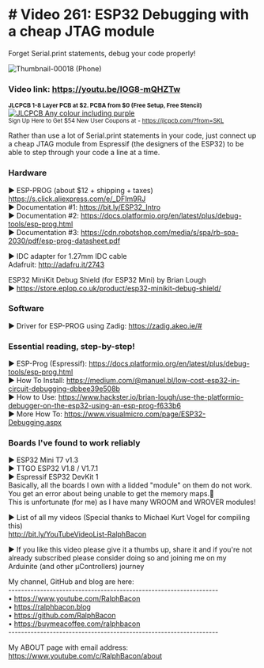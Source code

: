 # # Video 261: ESP32 Debugging with a cheap JTAG module  
Forget Serial.print statements, debug your code properly!  

![Thumbnail-00018 (Phone)](https://user-images.githubusercontent.com/20911308/223477128-8d5d9eb0-d804-4ba0-b9f6-d333689c8edf.png)

### Video link: https://youtu.be/lOG8-mQHZTw  

<sub>**JLCPCB 1-8 Layer PCB at $2. PCBA from $0 (Free Setup, Free Stencil)**</sub>  
[![JLCPCB Any colour including purple](https://user-images.githubusercontent.com/20911308/223475598-b2e00f51-f634-4802-a6c1-336b02c748d6.jpg "JLCPCB 1-8 Layer PCB at $2. PCBA from $0 (Free Setup, Free Stencil)
Sign Up Here to Get $54 New User Coupons")](https://jlcpcb.com/FROM=SKL)  
<sup>Sign Up Here to Get $54 New User Coupons at -  https://jlcpcb.com/?from=SKL</sup>  

Rather than use a lot of Serial.print statements in your code, just connect up a cheap JTAG module from Espressif (the designers of the ESP32) to be able to step through your code a line at a time.

### Hardware  
► ESP-PROG (about $12 + shipping + taxes) https://s.click.aliexpress.com/e/_DFIm9RJ    
► Documentation #1: https://bit.ly/ESP32_Intro  
► Documentation #2: https://docs.platformio.org/en/latest/plus/debug-tools/esp-prog.html  
► Documentation #3: https://cdn.robotshop.com/media/s/spa/rb-spa-2030/pdf/esp-prog-datasheet.pdf  

► IDC adapter for 1.27mm IDC cable  
Adafruit: http://adafru.it/2743  

ESP32 MiniKit Debug Shield (for ESP32 Mini) by Brian Lough  
► https://store.eplop.co.uk/product/esp32-minikit-debug-shield/  

### Software  
► Driver for ESP-PROG using Zadig: https://zadig.akeo.ie/#  

### Essential reading, step-by-step!  
► ESP-Prog (Espressif): https://docs.platformio.org/en/latest/plus/debug-tools/esp-prog.html  
► How To Install: https://medium.com/@manuel.bl/low-cost-esp32-in-circuit-debugging-dbbee39e508b  
► How to Use: https://www.hackster.io/brian-lough/use-the-platformio-debugger-on-the-esp32-using-an-esp-prog-f633b6  
► More How To: https://www.visualmicro.com/page/ESP32-Debugging.aspx  

### Boards I've found to work reliably  
► ESP32 Mini T7 v1.3  
► TTGO ESP32 V1.8 / V1.7.1  
► Espressif ESP32 DevKit 1  
Basically, all the boards I own with a lidded "module" on them do not work. You get an error about being unable to get the memory maps.🤷  
This is unfortunate (for me) as I have many WROOM and WROVER modules!  

► List of all my videos
(Special thanks to Michael Kurt Vogel for compiling this)  
http://bit.ly/YouTubeVideoList-RalphBacon

► If you like this video please give it a thumbs up, share it and if you're not already subscribed please consider doing so and joining me on my Arduinite (and other μControllers) journey

My channel, GitHub and blog are here:  
\------------------------------------------------------------------  
• https://www.youtube.com/RalphBacon  
• https://ralphbacon.blog  
• https://github.com/RalphBacon  
• https://buymeacoffee.com/ralphbacon  
\------------------------------------------------------------------

My ABOUT page with email address: https://www.youtube.com/c/RalphBacon/about


